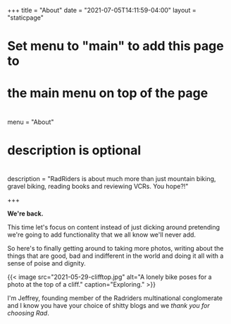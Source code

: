 +++
title = "About"
date = "2021-07-05T14:11:59-04:00"
layout = "staticpage"

#
# Set menu to "main" to add this page to
# the main menu on top of the page
#
menu = "About"

#
# description is optional
#
 description = "RadRiders is about much more than just mountain biking, gravel biking, reading books and reviewing VCRs. You hope?!"

+++

**We're back.**

This time let's focus on content instead of just dicking around pretending we're going to add functionality that we all know we'll never add.

So here's to finally getting around to taking more photos, writing about the things that are good, bad and indifferent in the world and doing it all with a sense of poise and dignity.

{{< image src="2021-05-29-clifftop.jpg" alt="A lonely bike poses for a photo at the top of a cliff." caption="Exploring." >}}

I'm Jeffrey, founding member of the Radriders multinational conglomerate and I know you have your choice of shitty blogs and we *thank you for choosing Rad*.

